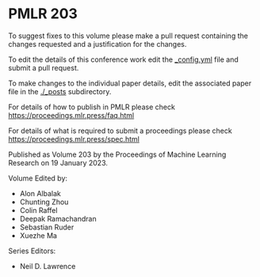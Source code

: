 # PMLR 203

To suggest fixes to this volume please make a pull request containing the changes requested and a justification for the changes.

To edit the details of this conference work edit the [_config.yml](./_config.yml) file and submit a pull request.

To make changes to the individual paper details, edit the associated paper file in the [./_posts](./_posts) subdirectory.

For details of how to publish in PMLR please check https://proceedings.mlr.press/faq.html

For details of what is required to submit a proceedings please check https://proceedings.mlr.press/spec.html



Published as Volume 203 by the Proceedings of Machine Learning Research on 19 January 2023.

Volume Edited by:
  * Alon Albalak
  * Chunting Zhou
  * Colin Raffel
  * Deepak Ramachandran
  * Sebastian Ruder
  * Xuezhe Ma

Series Editors:
  * Neil D. Lawrence
